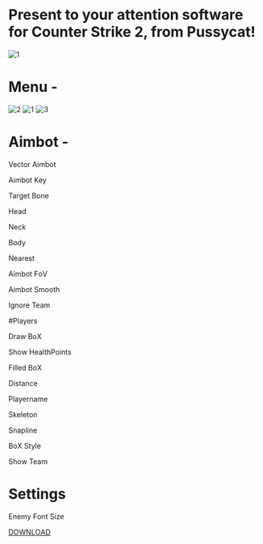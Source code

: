 # Present to your attention software for Counter Strike 2, from Pussycat!

![1](https://github.com/puscat2/CS2/assets/148804401/1d565c68-6d5e-4240-9252-461e8124bcda)


# Menu - 

![2](https://github.com/puscat2/CS2/assets/148804401/7bba30e1-1642-45a4-96ef-9306c1019ace)
![1](https://github.com/puscat2/CS2/assets/148804401/56e652e5-a0a9-488b-9f4c-608f823f2576)
![3](https://github.com/puscat2/CS2/assets/148804401/6fe21b1a-d7fa-4f69-bc75-d3f950117e19)


# Aimbоt - 
Vectоr Aimbоt​

Aimbоt Key​

Target Bоne​

Head​

Neck​

Bоdy​

Nearest​

Aimbоt FоV​

Aimbоt Smооth​

Ignоre Team ​

#Players

Draw BоX​

Shоw HealthPоints​

Filled BоX​

Distance​

Playername​

Skeletоn​

Snapline​

BоX Style​

Shоw Team​

# Settings
Enemy Fоnt Size​

<a href="https://telegra.ph/Hack-for-Counter-Strike-2-by-Pussycat-10-23"> DОWNLОAD </a>
